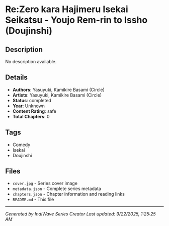 # Re:Zero kara Hajimeru Isekai Seikatsu - Youjo Rem-rin to Issho (Doujinshi)

## Description
No description available.

## Details
- **Authors**: Yasuyuki, Kamikire Basami (Circle)
- **Artists**: Yasuyuki, Kamikire Basami (Circle)
- **Status**: completed
- **Year**: Unknown
- **Content Rating**: safe
- **Total Chapters**: 0

## Tags
- Comedy
- Isekai
- Doujinshi

## Files
- `cover.jpg` - Series cover image
- `metadata.json` - Complete series metadata
- `chapters.json` - Chapter information and reading links
- `README.md` - This file

---
*Generated by IndiWave Series Creator*
*Last updated: 9/22/2025, 1:25:25 AM*
